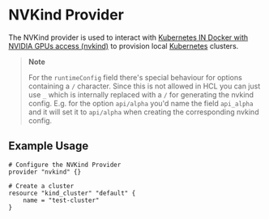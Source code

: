 # NVKind Provider

The NVKind provider is used to interact with [Kubernetes IN Docker with NVIDIA GPUs access
(nvkind)](https://github.com/NVIDIA/nvkind) to provision local
[Kubernetes](https://kubernetes.io) clusters.

> **Note**
> 
> For the `runtimeConfig` field there's special behaviour for options containing a `/` character. Since this is not allowed in HCL you can just use `_` which is internally replaced with a `/` for generating the nvkind config. E.g. for the option `api/alpha` you'd name the field `api_alpha` and it will set it to `api/alpha` when creating the corresponding nvkind config.

## Example Usage

```hcl
# Configure the NVKind Provider
provider "nvkind" {}

# Create a cluster
resource "kind_cluster" "default" {
    name = "test-cluster"
}
```
